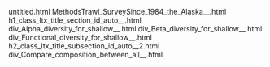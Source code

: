 untitled.html
MethodsTrawl_SurveySince_1984_the_Alaska__.html
h1_class_ltx_title_section_id_auto__.html
div_Alpha_diversity_for_shallow__.html
div_Beta_diversity_for_shallow__.html
div_Functional_diversity_for_shallow__.html
h2_class_ltx_title_subsection_id_auto__2.html
div_Compare_composition_between_all__.html
